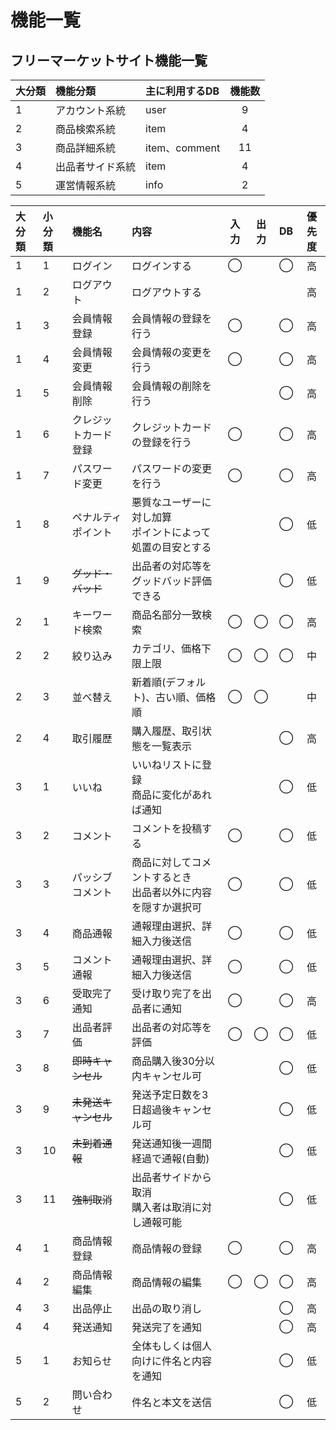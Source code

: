 # 機能一覧
## フリーマーケットサイト機能一覧

|大分類|機能分類|主に利用するDB|機能数|
|:---|:---|:---|:---:|
|1|アカウント系統|user|9|
|2|商品検索系統|item|4|
|3|商品詳細系統|item、comment|11|
|4|出品者サイド系統|item|4|
|5|運営情報系統|info|2|

|大分類|小分類|機能名|内容|入力|出力|DB|優先度|
|:---|:---|:---|:---|:---:|:---:|:---:|:---:|
|1|1|ログイン|ログインする|◯||◯|高|
|1|2|ログアウト|ログアウトする||||高|
|1|3|会員情報登録|会員情報の登録を行う|◯||◯|高|
|1|4|会員情報変更|会員情報の変更を行う|◯||◯|高|
|1|5|会員情報削除|会員情報の削除を行う|||◯|高|
|1|6|クレジットカード登録|クレジットカードの登録を行う|◯||◯|高|
|1|7|パスワード変更|パスワードの変更を行う|◯||◯|高|
|1|8|ペナルティポイント|悪質なユーザーに対し加算<br>ポイントによって処置の目安とする|||◯|低|
|1|9|~~グッド・バッド~~|出品者の対応等をグッドバッド評価できる|||◯|低|
|2|1|キーワード検索|商品名部分一致検索|◯|◯|◯|高|
|2|2|絞り込み|カテゴリ、価格下限上限|◯|◯|◯|中|
|2|3|並べ替え|新着順(デフォルト)、古い順、価格順|◯|◯||中|
|2|4|取引履歴|購入履歴、取引状態を一覧表示|||◯|高|
|3|1|いいね|いいねリストに登録<br>商品に変化があれば通知|||◯|低|
|3|2|コメント|コメントを投稿する|◯||◯|低|
|3|3|パッシブコメント|商品に対してコメントするとき<br>出品者以外に内容を隠すか選択可|◯||◯|低|
|3|4|商品通報|通報理由選択、詳細入力後送信|◯||◯|低|
|3|5|コメント通報|通報理由選択、詳細入力後送信|◯||◯|低|
|3|6|受取完了通知|受け取り完了を出品者に通知|◯||◯|高|
|3|7|出品者評価|出品者の対応等を評価|◯|◯|◯|低|
|3|8|~~即時キャンセル~~|商品購入後30分以内キャンセル可|||◯|低|
|3|9|~~未発送キャンセル~~|発送予定日数を3日超過後キャンセル可|||◯|低|
|3|10|~~未到着通報~~|発送通知後一週間経過で通報(自動)|||◯|低|
|3|11|~~強制取消~~|出品者サイドから取消<br>購入者は取消に対し通報可能|||◯|低|
|4|1|商品情報登録|商品情報の登録|◯||◯|高|
|4|2|商品情報編集|商品情報の編集|◯|◯|◯|高|
|4|3|出品停止|出品の取り消し|||◯|高|
|4|4|発送通知|発送完了を通知|||◯|高|
|5|1|お知らせ|全体もしくは個人向けに件名と内容を通知|||◯|低|
|5|2|問い合わせ|件名と本文を送信|||◯|低|

